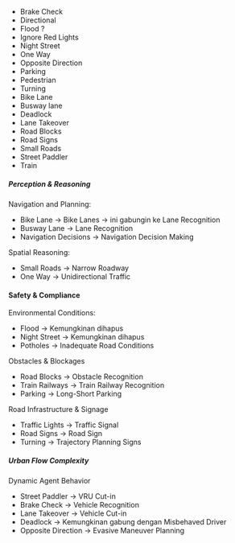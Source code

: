 - Brake Check
- Directional
- Flood ?
- Ignore Red Lights
- Night Street
- One Way
- Opposite Direction
- Parking
- Pedestrian
- Turning
- Bike Lane
- Busway lane
- Deadlock
- Lane Takeover
- Road Blocks
- Road Signs
- Small Roads
- Street Paddler
- Train


##### Perception & Reasoning
Navigation and Planning:
- Bike Lane → Bike Lanes → ini gabungin ke Lane Recognition 
- Busway Lane → Lane Recognition
- Navigation Decisions → Navigation Decision Making

Spatial Reasoning:
- Small Roads → Narrow Roadway
- One Way → Unidirectional Traffic



#### Safety & Compliance
Environmental Conditions:
- Flood → Kemungkinan dihapus
- Night Street  → Kemungkinan dihapus
- Potholes → Inadequate Road Conditions

Obstacles & Blockages
- Road Blocks → Obstacle Recognition
- Train Railways → Train Railway Recognition
- Parking → Long-Short Parking

Road Infrastructure & Signage
- Traffic Lights → Traffic Signal
- Road Signs → Road Sign 
- Turning → Trajectory Planning Signs

##### Urban Flow Complexity
Dynamic Agent Behavior
- Street Paddler → VRU Cut-in
- Brake Check → Vehicle Recognition
- Lane Takeover → Vehicle Cut-in
- Deadlock → Kemungkinan gabung dengan Misbehaved Driver
- Opposite Direction → Evasive Maneuver Planning

    
